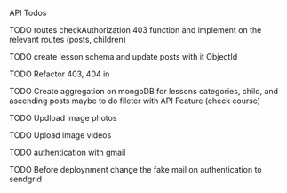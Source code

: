 
API Todos

TODO routes checkAuthorization 403 function and implement on the relevant routes (posts, children)


TODO create lesson schema and update posts with it ObjectId

TODO Refactor 403, 404 in 

TODO Create aggregation on mongoDB for lessons categories, child, and ascending posts maybe to do fileter with API Feature (check course)

TODO Updload image photos

TODO Upload image videos

TODO authentication with gmail

TODO Before deploynment change the fake mail on authentication to sendgrid 
